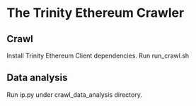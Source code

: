 # The Trinity Ethereum Crawler


## Crawl

Install Trinity Ethereum Client dependencies.
Run run_crawl.sh

## Data analysis

Run ip.py under crawl_data_analysis directory.
